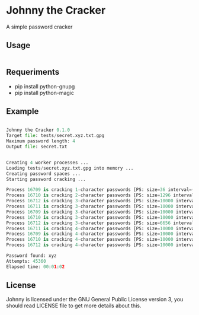 Johnny the Cracker
==================

A simple password cracker

Usage
-----

```./johnny <TargetFile> <MaxPasswordLength> <OutputFile> [Type]
```

Requeriments
------------

+ pip install python-gnupg
+ pip install python-magic

Example
-------

```./johnny.py tests/secret.xyz.txt.gpg 4 secret.txt text/plain

Johnny the Cracker 0.1.0
Target file: tests/secret.xyz.txt.gpg
Maximum password length: 4
Output file: secret.txt


Creating 4 worker processes ...
Loading tests/secret.xyz.txt.gpg into memory ...
Creating password spaces ...
Starting password cracking ...

Process 16709 is cracking 1-character passwords [PS: size=36 interval=(0, z)]
Process 16710 is cracking 2-character passwords [PS: size=1296 interval=(00, zz)]
Process 16712 is cracking 3-character passwords [PS: size=10000 interval=(7ps, ffj)]
Process 16711 is cracking 3-character passwords [PS: size=10000 interval=(000, 7pr)]
Process 16709 is cracking 3-character passwords [PS: size=10000 interval=(ffk, n5b)]
Process 16710 is cracking 3-character passwords [PS: size=10000 interval=(n5c, uv3)]
Process 16712 is cracking 3-character passwords [PS: size=6656 interval=(uv4, zzz)]
Process 16711 is cracking 4-character passwords [PS: size=10000 interval=(0000, 07pr)]
Process 16709 is cracking 4-character passwords [PS: size=10000 interval=(07ps, 0ffj)]
Process 16710 is cracking 4-character passwords [PS: size=10000 interval=(0ffk, 0n5b)]
Process 16712 is cracking 4-character passwords [PS: size=10000 interval=(0n5c, 0uv3)]

Password found: xyz
Attempts: 45360
Elapsed time: 00:01:02
```

License
-------

Johnny is licensed under the GNU General Public License version 3, you should read LICENSE file to get more details about this.
